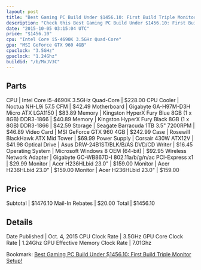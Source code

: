 ```yaml
---
layout: post
title: "Best Gaming PC Build Under $1456.10: First Build Triple Monitor Setup!"
description: "Check this Best Gaming PC Build Under $1456.10: First Build Triple Monitor Setup!. CPU: Intel Core i5-4690K 3.5GHz Quad-Core, CPU Cooler: Noctua NH-L9i 57.5 CFM, Motherboa"
date: "2015-10-05 03:15:04 UTC"
price: "$1456.10"
cpu: "Intel Core i5-4690K 3.5GHz Quad-Core"
gpu: "MSI GeForce GTX 960 4GB"
cpuclock: "3.5GHz"
gpuclock: "1.24Ghz"
buildid: "/b/MxJV3C"
---
```


## Parts

CPU | Intel Core i5-4690K 3.5GHz Quad-Core | $228.00
CPU Cooler | Noctua NH-L9i 57.5 CFM | $42.49
Motherboard | Gigabyte GA-H97M-D3H Micro ATX LGA1150 | $83.89
Memory | Kingston HyperX Fury Blue 8GB (1 x 8GB) DDR3-1866 | $40.89
Memory | Kingston HyperX Fury Black 8GB (1 x 8GB) DDR3-1866 | $42.59
Storage | Seagate Barracuda 1TB 3.5" 7200RPM | $46.89
Video Card | MSI GeForce GTX 960 4GB | $242.99
Case | Rosewill BlackHawk ATX Mid Tower | $69.99
Power Supply | Corsair 430W ATX12V | $41.98
Optical Drive | Asus DRW-24B1ST/BLK/B/AS DVD/CD Writer | $16.45
Operating System | Microsoft Windows 8 OEM (64-bit) | $92.95
Wireless Network Adapter | Gigabyte GC-WB867D-I 802.11a/b/g/n/ac PCI-Express x1 | $29.99
Monitor | Acer H236HLbid 23.0" | $159.00
Monitor | Acer H236HLbid 23.0" | $159.00
Monitor | Acer H236HLbid 23.0" | $159.00

## Price

Subtotal | $1476.10
Mail-In Rebates | $20.00
Total | $1456.10

## Details

Date Published | Oct. 4, 2015
CPU Clock Rate | 3.5GHz
GPU Core Clock Rate | 1.24Ghz
GPU Effective Memory Clock Rate | 7.01Ghz

Bookmark: [Best Gaming PC Build Under $1456.10: First Build Triple Monitor Setup!](http://pcbuilders.github.io/2015/10/05/best-gaming-pc-build-under-1456-dollars-dot-10-first-build-triple-monitor-setup/)
